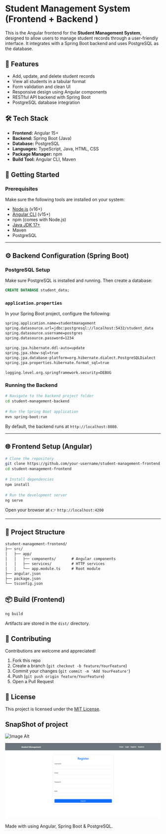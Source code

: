 # Student Management System (Frontend + Backend )

This is the Angular frontend for the **Student Management System**, designed to allow users to manage student records through a user-friendly interface. It integrates with a Spring Boot backend and uses PostgreSQL as the database.

## 🧩 Features

- Add, update, and delete student records
- View all students in a tabular format
- Form validation and clean UI
- Responsive design using Angular components
- RESTful API backend with Spring Boot
- PostgreSQL database integration

## 🛠️ Tech Stack

- **Frontend:** Angular 15+
- **Backend:** Spring Boot (Java)
- **Database:** PostgreSQL
- **Languages:** TypeScript, Java, HTML, CSS
- **Package Manager:** npm
- **Build Tool:** Angular CLI, Maven

## 🚀 Getting Started

### Prerequisites

Make sure the following tools are installed on your system:

- [Node.js](https://nodejs.org/) (v16+)
- [Angular CLI](https://angular.io/cli) (v15+)
- npm (comes with Node.js)
- [Java JDK 17+](https://adoptopenjdk.net/)
- Maven
- PostgreSQL

---

## ⚙️ Backend Configuration (Spring Boot)

### PostgreSQL Setup

Make sure PostgreSQL is installed and running. Then create a database:

```sql
CREATE DATABASE student_data;
```

### `application.properties`

In your Spring Boot project, configure the following:

```properties
spring.application.name=studentmanagement
spring.datasource.url=jdbc:postgresql://localhost:5432/student_data
spring.datasource.username=postgres
spring.datasource.password=1234

spring.jpa.hibernate.ddl-auto=update
spring.jpa.show-sql=true
spring.jpa.database-platform=org.hibernate.dialect.PostgreSQLDialect
spring.jpa.properties.hibernate.format_sql=true

logging.level.org.springframework.security=DEBUG
```

### Running the Backend

```bash
# Navigate to the backend project folder
cd student-management-backend

# Run the Spring Boot application
mvn spring-boot:run
```

By default, the backend runs at `http://localhost:8080`.

---

## 🌐 Frontend Setup (Angular)

```bash
# Clone the repository
git clone https://github.com/your-username/student-management-frontend.git
cd student-management-frontend

# Install dependencies
npm install

# Run the development server
ng serve
```

Open your browser at 👉 `http://localhost:4200`

---

## 📁 Project Structure

```
student-management-frontend/
├── src/
│   ├── app/
│   │   ├── components/       # Angular components
│   │   ├── services/         # HTTP services
│   │   └── app.module.ts     # Root module
├── angular.json
├── package.json
└── tsconfig.json
```

## 📦 Build (Frontend)

```bash
ng build
```

Artifacts are stored in the `dist/` directory.


## 🤝 Contributing

Contributions are welcome and appreciated!

1. Fork this repo
2. Create a branch (`git checkout -b feature/YourFeature`)
3. Commit your changes (`git commit -m 'Add YourFeature'`)
4. Push (`git push origin feature/YourFeature`)
5. Open a Pull Request

## 📄 License

This project is licensed under the [MIT License](LICENSE).


## SnapShot of project

![Image Alt]([https://github.com/AryanMevada/JAVA-Fullstack-Project4_Final/blob/main/Screenshot%202025-04-25%20153228.png](https://github.com/AryanMevada/JAVA-Fullstack-Project4_Final-Public/blob/main/project%20folder/student-management-frontend/Screenshot%202025-04-25%20153155.png))

![Image Alt](https://github.com/AryanMevada/JAVA-Fullstack-Project4_Final-Public/blob/main/project%20folder/student-management-frontend/Screenshot%202025-04-25%20153228.png)

Made with  using Angular, Spring Boot & PostgreSQL.

